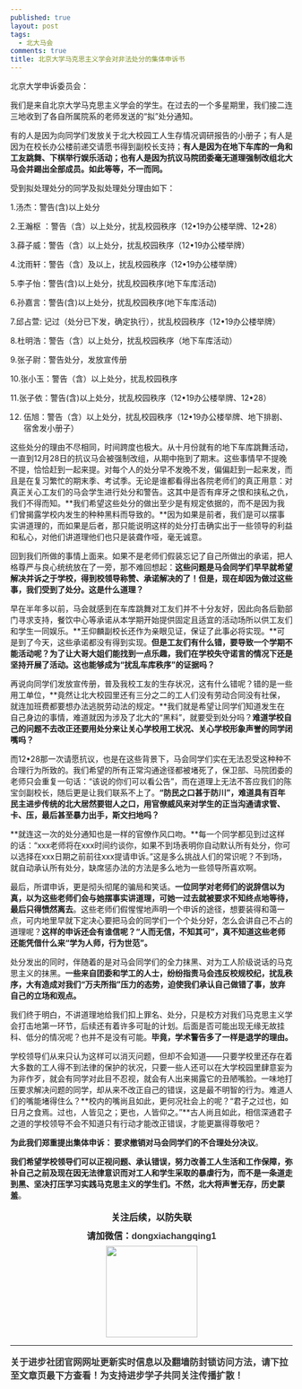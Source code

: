```yaml
---
published: true
layout: post
tags:
  - 北大马会
comments: true
title: 北京大学马克思主义学会对非法处分的集体申诉书
---
```


北京大学申诉委员会：

我们是来自北京大学马克思主义学会的学生。在过去的一个多星期里，我们接二连三地收到了各自所属院系的老师发送的“拟”处分通知。

有的人是因为向同学们发放关于北大校园工人生存情况调研报告的小册子；有人是因为在校长办公楼前递交请愿书得到副校长支持；**有人是因为在地下车库的一角和工友跳舞、下棋举行娱乐活动；也有人是因为抗议马院团委毫无道理强制改组北大马会并踢出全部成员。如此等等，不一而同。**

受到拟处理处分的同学及拟处理处分理由如下：

1.汤杰：警告(含)以上处分

2.王瀚枢 ：警告（含）以上处分，扰乱校园秩序（12•19办公楼举牌、12•28）

3.薛子威：警告（含）以上处分，扰乱校园秩序（12•19办公楼举牌）

4.沈雨轩：警告（含）及以上，扰乱校园秩序（12•19办公楼举牌）

5.李子怡：警告(含)以上处分，扰乱校园秩序(地下车库活动)

6.孙嘉言：警告(含)以上处分，扰乱校园秩序(地下车库活动)

7.邱占萱: 记过（处分已下发，确定执行），扰乱校园秩序（12•19办公楼举牌）

8.杜明浩：警告（含）以上处分，扰乱校园秩序（地下车库活动）

9.张子尉：警告处分，发放宣传册

10.张小玉：警告（含）以上处分，扰乱校园秩序

11.张子依：警告(含)以上处分，扰乱校园秩序（12•19办公楼举牌、12•28）

12. 伍旭：警告（含）以上处分，扰乱校园秩序（12•19办公楼举牌、地下排剧、宿舍发小册子）


这些处分的理由不尽相同，时间跨度也极大。从十月份就有的地下车库跳舞活动，一直到12月28日的抗议马会被强制改组，从期中拖到了期末。这些事情早不提晚不提，恰恰赶到一起来提。对每个人的处分早不发晚不发，偏偏赶到一起来发，而且是在复习繁忙的期末季、考试季。无论是谁都看得出各院老师们的真正用意：对真正关心工友们的马会学生进行处分和警告。这其中是否有痒牙之恨和挟私之仇，我们不得而知。**我们希望这些处分的做出至少是有规定依据的，而不是因为我们曾揭露学校内发生的种种黑料而导致的。**因为如果是前者，我们是可以摆事实讲道理的，而如果是后者，那只能说明这样的处分打击确实出于一些领导的利益和私心，对他们讲道理他们也只是装聋作哑，毫无诚意。

回到我们所做的事情上面来。如果不是老师们假装忘记了自己所做出的承诺，把人格尊严与良心统统放在了一旁，那不难回想起：**这些问题是马会同学们早早就希望解决并诉之于学校，得到校领导称赞、承诺解决的了！但是，现在却因为做过这些事，我们受到了处分。这是什么道理？**

早在半年多以前，马会就感到在车库跳舞对工友们并不十分友好，因此向各后勤部门寻求支持，餐饮中心等承诺从本学期开始提供固定且适宜的活动场所以供工友们和学生一同娱乐。**王仰麟副校长还作为亲眼见证，保证了此事必将实现。**可是到了今天，这些承诺都没有得到实现。**但是工友们有什么错，要导致一个学期不能活动呢？为了让大哥大姐们能找到一点乐趣，我们在学校失守诺言的情况下还是坚持开展了活动。这也能够成为“扰乱车库秩序”的证据吗？**

再说向同学们发放宣传册，普及我校工友的生存状况，这有什么错呢？错的是一些用工单位，**竟然让北大校园里还有三分之二的工人们没有劳动合同没有社保，就连加班费都要想办法逃脱劳动法的规定。**我们就是希望让同学们知道发生在自己身边的事情，难道就因为涉及了北大的“黑料”，就要受到处分吗？**难道学校自己的问题不去改正还要用处分来让关心学校用工状况、关心学校形象声誉的同学闭嘴吗？**

而12•28那一次请愿抗议，也是在这些背景下，马会同学们实在无法忍受这种种不合理行为所致的。我们希望的所有正常沟通途径都被堵死了，保卫部、马院团委的老师只会重复一句话：“该说的你们可以看公告”，而在道理上无法不答应我们的陈宝剑副校长，随后更是让我们联系不上了。**“防民之口甚于防川”，难道具有百年民主进步传统的北大居然要钳人之口，用官僚威风来对学生的正当沟通请求管、卡、压，最后甚至暴力出手，斯文扫地吗？**

**就连这一次的处分通知也是一样的官僚作风口吻。**每一个同学都见到过这样的话：“xxx老师将在xxx时间约谈你，如果不到场表明你自动默认所有处分，你可以选择在xxx日期之前前往xxx提请申诉。”这是多么挑战人们的常识呢？不到场，就自动承认所有处分，缺席惩办法的方法是多么地为一些领导所喜欢啊。

最后，所谓申诉，更是彻头彻尾的骗局和笑话。**一位同学对老师们的说辞信以为真，以为这些老师们会与她摆事实讲道理，可她一过去就被要求不知终点地等待，最后只得愤然离去**。这些老师们假惺惺地声明一个申诉的途径，想要装得和蔼一点，可内地里早就下定决心要把马会的同学们一个个处分好，怎么会讲自己不占的道理呢？**这样的申诉还会有谁信呢？“人而无信，不知其可”，真不知道这些老师还能凭借什么来“学为人师，行为世范”。**


处分发出的同时，伴随着的是对马会同学们的全力抹黑、对为工人阶级说话的马克思主义的抹黑。**一些来自团委和学工的人士，纷纷指责马会违反校规校纪，扰乱秩序，大有造成对我们“万夫所指”压力的态势，迫使我们承认自己做错了事，放弃自己的立场和观点。**

我们终于明白，不讲道理地给我们扣上罪名、处分，只是校方对我们马克思主义学会打击地第一环节，后续还有着许多可耻的计划。后面是否可能出现无缘无故挂科、低分的情况呢？也并不是没有可能。**毕竟，学术警告多了一样是退学的理由。**

学校领导们从来只认为这样可以消灭问题，但却不会知道——只要学校里还存在着大多数的工人得不到法律的保护的状况，只要一些人还可以在大学校园里肆意妄为为非作歹，就会有同学对此目不忍视，就会有人出来揭露它的丑陋嘴脸。一味地打压要求解决问题的同学，却从来不改正自己的错误，这是最不明智的行为。难道人们的嘴能堵得住么？**校内的嘴尚且如此，更何况社会上的呢？“君子之过也，如日月之食焉。过也，人皆见之；更也，人皆仰之。”**古人尚且如此，相信深通君子之道的学校领导不会不知道只有行动才能改正错误，才能更赢得尊敬吧？

**为此我们郑重提出集体申诉：
要求撤销对马会同学们的不合理处分决议**。

**我们希望学校领导们可以正视问题、承认错误，努力改善工人生活和工作保障，弥补自己之前及现在因无法律意识而对工人和学生采取的暴虐行为，而不是一条道走到黑、坚决打压学习实践马克思主义的学生们。不然，北大将声誉无存，历史蒙羞**。
<p class="MsoNormal" style="margin: 0cm 0cm 0.0001pt; font-size: medium; line-height: 25pt; text-align: center;"><span face="宋体" style="font-family: 宋体;"><b>关注后续，以防失联<br />
请加微信：</b></span><b style="font-size: 16px; caret-color: #333333; color: #333333; font-family: 'Hiragino Sans GB W3', sans-serif;">dongxiachangqing1<br />
<img src="https://i.loli.net/2019/01/10/5c3708431f6a2.png" alt="" width="163" height="163" /> <br />

---
关于进步社团官网网址更新实时信息以及翻墙防封锁访问方法，请下拉至文章页最下方查看！为支持进步学子共同关注传播扩散！
